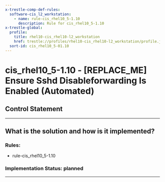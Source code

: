 ```yaml
---
x-trestle-comp-def-rules:
  software-cis_l2_workstation:
    - name: rule-cis_rhel10_5-1.10
      description: Rule for cis_rhel10_5-1.10
x-trestle-global:
  profile:
    title: rhel10-cis_rhel10-l2_workstation
    href: trestle://profiles/rhel10-cis_rhel10-l2_workstation/profile.json
  sort-id: cis_rhel10_5-01.10
---
```


# cis_rhel10_5-1.10 - \[REPLACE_ME\] Ensure Sshd Disableforwarding Is Enabled (Automated)

## Control Statement

______________________________________________________________________

## What is the solution and how is it implemented?

<!-- For implementation status enter one of: implemented, partial, planned, alternative, not-applicable -->

<!-- Note that the list of rules under ### Rules: is read-only and changes will not be captured after assembly to JSON -->

<!-- Add control implementation description here for control: cis_rhel10_5-1.10 -->

### Rules:

  - rule-cis_rhel10_5-1.10

### Implementation Status: planned

______________________________________________________________________
